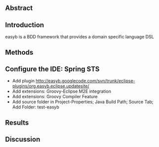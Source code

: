 ## Abstract ##

## Introduction ##
easyb is a BDD framework that provides a domain specific language DSL

## Methods ##
Configure the IDE: Spring STS
-----------------------------
* Add plugin http://easyb.googlecode.com/svn/trunk/eclipse-plugins/org.easyb.eclipse.updatesite/
* Add extensions: Groovy-Eclipse M2E integration
* Add extensions: Groovy Compiler Feature
* Add source folder in Project-Properties; Java Build Path; Source Tab; Add Folder: test-easyb 

## Results ##

## Discussion ##
